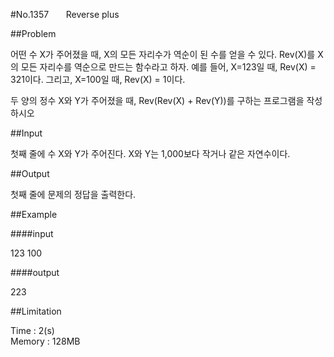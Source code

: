 #No.1357 &nbsp;&nbsp;&nbsp;&nbsp;&nbsp;&nbsp;Reverse plus

##Problem

어떤 수 X가 주어졌을 때, X의 모든 자리수가 역순이 된 수를 얻을 수 있다. Rev(X)를 X의 모든 자리수를 역순으로 만드는 함수라고 하자. 예를 들어, X=123일 때, Rev(X) = 321이다. 그리고, X=100일 때, Rev(X) = 1이다.  

두 양의 정수 X와 Y가 주어졌을 때, Rev(Rev(X) + Rev(Y))를 구하는 프로그램을 작성하시오

##Input

첫째 줄에 수 X와 Y가 주어진다. X와 Y는 1,000보다 작거나 같은 자연수이다.  

##Output

첫째 줄에 문제의 정답을 출력한다.  

##Example

####input

123 100

####output

223

##Limitation

Time : 2(s)  
Memory : 128MB
